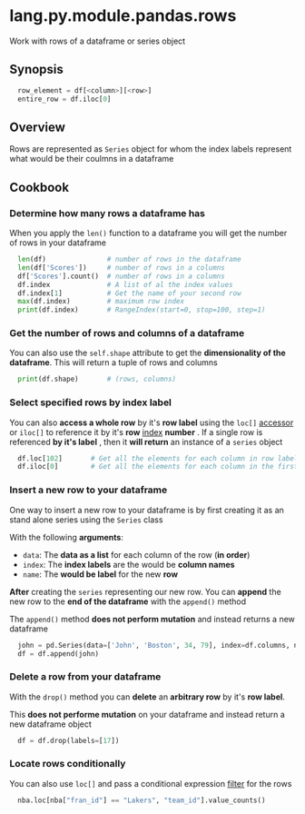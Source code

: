 # lang.py.module.pandas.rows

Work with rows of a dataframe or series object

## Synopsis

```py
  row_element = df[<column>][<row>]
  entire_row = df.iloc[0]
```

## Overview

Rows are represented as `Series` object for whom the index labels represent
what would be their coulmns in a dataframe

## Cookbook

### Determine how many rows a dataframe has

When you apply the `len()` function to a dataframe you will get the number of
rows in your dataframe

```py
  len(df)               # number of rows in the dataframe
  len(df['Scores'])     # number of rows in a columns
  df['Scores'].count()  # number of rows in a columns
  df.index              # A list of al the index values
  df.index[1]           # Get the name of your second row
  max(df.index)         # maximum row index
  print(df.index)       # RangeIndex(start=0, stop=100, step=1)
```

### Get the number of rows and columns of a dataframe

You can also use the `self.shape` attribute to get the **dimensionality of the
dataframe**. This will return a tuple of rows and columns

```py
  print(df.shape)       # (rows, columns)
```

### Select specified rows by index label

You can also **access a whole row** by it's **row label** using the `loc[]`
[accessor](./4sli.md)  or `iloc[]` to reference it by it's **row**
[index](./bzog.md) **number** . If a single row is referenced **by it's label**
, then it **will return** an instance of a `series` object

```py
  df.loc[102]       # Get all the elements for each column in row labeled 102
  df.iloc[0]        # Get all the elements for each column in the first row
```

### Insert a new row to your dataframe

One way to insert a new row to your dataframe is by first creating it as an
stand alone series using the `Series` class

With the following **arguments**:

- `data`: The **data as a list** for each column of the row (**in order**)
- `index`: The **index labels** are the would be **column names**
- `name`: The **would be label** for the new **row**

**After** creating the `series` representing our new row. You can **append** the
new row to the **end of the dataframe** with the `append()` method

The `append()` method **does not perform mutation** and instead returns a new
dataframe

```py
  john = pd.Series(data=['John', 'Boston', 34, 79], index=df.columns, name=17)
  df = df.append(john)
```

### Delete a row from your dataframe

With the `drop()` method you can **delete** an **arbitrary row** by it's **row label**.

This **does not performe mutation** on your dataframe and instead return a new
dataframe object

```py
  df = df.drop(labels=[17])
```

### Locate rows conditionally

You can also use `loc[]` and pass a conditional expression [filter](./niq3.md)
for the rows

```py
  nba.loc[nba["fran_id"] == "Lakers", "team_id"].value_counts()
```
